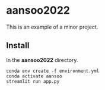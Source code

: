 # aansoo2022
This is an example of a minor project.

## Install
In the __aansoo2022__ directory.
```
conda env create -f environment.yml
conda activate aansoo
streamlit run app.py
```
